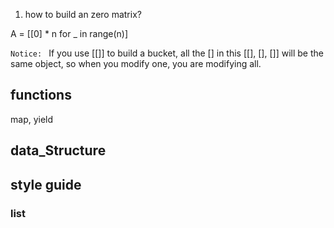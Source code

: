 1. how to build an zero matrix?

A = [[0] * n for _ in range(n)]

`Notice: `
If you use [[]] to build a bucket, all the [] in this [[], [], []] will be the same object, so when you modify one, you are modifying all. 


## functions



map, yield

## data_Structure

## style guide

### list
